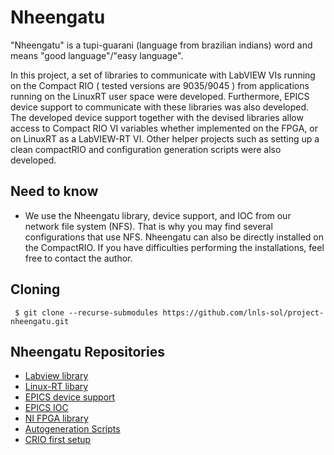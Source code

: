 # Nheengatu

"Nheengatu" is a tupi-guarani (language from brazilian indians) word and means "good language"/"easy language".

In this project, a set of libraries to communicate with LabVIEW VIs running on the Compact RIO ( tested versions are 9035/9045 ) from applications
running on the LinuxRT user space were developed. Furthermore, EPICS device support to communicate with these libraries was
also developed. The developed device support together with the devised libraries allow access to Compact RIO VI variables 
whether implemented on the FPGA, or on LinuxRT as a LabVIEW-RT VI. Other helper projects such as setting up a clean compactRIO
and configuration generation scripts were also developed.

## Need to know

 * We use the Nheengatu library, device support, and IOC from our network file system (NFS). That is why you may find several configurations that use NFS. Nheengatu can also be directly installed on the CompactRIO. If you have difficulties performing the installations, feel free to contact the author.


## Cloning

     $ git clone --recurse-submodules https://github.com/lnls-sol/project-nheengatu.git


## Nheengatu Repositories

* [Labview library](https://github.com/lnls-sol/nheengatu-labview.git)
* [Linux-RT libary](https://github.com/lnls-sol/nheengatu-linuxlibs.git)
* [EPICS device support](https://github.com/lnls-sol/nheengatu-devsup.git)
* [EPICS IOC](https://github.com/lnls-sol/nheengatu-ioc.git) 
* [NI FPGA library](https://github.com/lnls-sol/nheengatu-nifpga.git)
* [Autogeneration Scripts](https://github.com/lnls-sol/nheengatu-autogenscripts.git)
* [CRIO first setup](https://github.com/lnls-sol/nheengatu-criofirstsetup.git)
